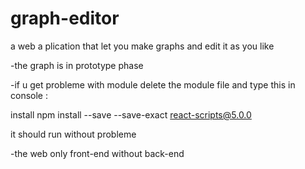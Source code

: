 # graph-editor
a web a plication that let you make graphs and edit it as you like

-the graph is in prototype phase 

-if u get probleme with module delete the module file and type this in console :

install npm install --save --save-exact react-scripts@5.0.0

it should run without probleme

-the web only front-end without back-end
